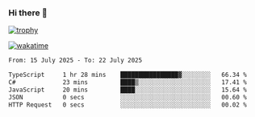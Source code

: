 ### Hi there 👋

[![trophy](https://github-profile-trophy.vercel.app/?username=cxnky&theme=dracula)](https://github.com/ryo-ma/github-profile-trophy)

[![wakatime](https://wakatime.com/badge/user/1c39c599-5497-41b9-a5be-2c4676e7fd23.svg)](https://wakatime.com/@1c39c599-5497-41b9-a5be-2c4676e7fd23)
<!--START_SECTION:waka-->

```txt
From: 15 July 2025 - To: 22 July 2025

TypeScript     1 hr 28 mins    ████████████████▓░░░░░░░░   66.34 %
C#             23 mins         ████▒░░░░░░░░░░░░░░░░░░░░   17.41 %
JavaScript     20 mins         ████░░░░░░░░░░░░░░░░░░░░░   15.64 %
JSON           0 secs          ░░░░░░░░░░░░░░░░░░░░░░░░░   00.60 %
HTTP Request   0 secs          ░░░░░░░░░░░░░░░░░░░░░░░░░   00.02 %
```

<!--END_SECTION:waka-->
